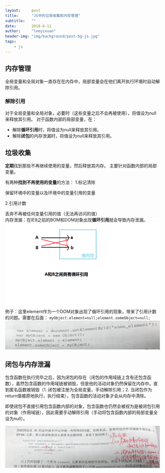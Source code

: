 ```yaml
---
layout:     post
title:      "JS中的垃圾收集和内存管理"
subtitle:   ""
date:       2018-6-11
author:     "leeyixuan"
header-img: "img/background/post-bg-js.jpg"
tags:
    - js
---
```

## 内存管理
全局变量和全局对象一直存在在内存中，局部变量会在他们离开执行环境时自动解除引用。
### 解除引用
对于全局变量和全局对象，必要时（这些变量之后不会再被使用），将值设为null来释放其引用。
对于函数内部的局部变量，在：
- 解除**循环引用**时，将值设为null来释放其引用。
- 解除**闭包**的内存泄漏时，将值设为null来释放其引用。


## 垃圾收集
**定期**找到那些不再继续使用的变量，然后释放其内存。
主要针对函数内部的局部变量。

有两种**找到不再使用的变量**的方法：
1.标记清除

保留环境中的变量以及环境中的变量引用的变量 

2.引用计数 

丢弃不再被任何变量引用的值（无法再访问的值）     
内存泄漏：在IE9之前的BOM和DOM对象出现**循环引用**就会导致内存泄漏。
![](https://www.github.com/CoolRabbit520/photos/raw/master/小书匠/循环引用.png)
例子：这里element作为一个DOM对象出现了循环引用的现象，带来了引用计数的问题。需要在后面：
`myObject.element=null;element.someObject=null;`
![](https://www.github.com/CoolRabbit520/photos/raw/master/小书匠/1523534096473.jpg)

## 闭包与内存泄漏
包含函数在执行完毕之后，因为闭包的存在（闭包的作用域链上含有还包含函数），虽然包含函数的作用域链被销毁，但是他的活动对象仍然保留在内存中。直到匿名函数被销毁（1. 闭包被注册为全局变量，手动解除引用；2. 当闭包作为return值被原地执行，执行结束），包含函数的活动对象才会从内存中清除。

即使闭包不直接引用包含函数内部的对象，包含函数也仍然会被视为是被闭包引用的对象（作用域链），因此需要手动解除引用（手动将包含函数内部的局部变量全设为null）。

![](https://www.github.com/CoolRabbit520/photos/raw/master/小书匠/1523534837423.jpg)